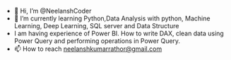 - 👋 Hi, I’m @NeelanshCoder
- 🌱 I’m currently learning Python,Data Analysis with python, Machine Learning, Deep Learning, SQL server and Data Structure
- I am having experience of Power BI. How to write DAX, clean data using Power Query and performing operations in Power Query.
- 📫 How to reach  neelanshkumarrathor@gmail.com

<!---
NeelanshCoder/NeelanshCoder is a ✨ special ✨ repository because its `README.md` (this file) appears on your GitHub profile.
You can click the Preview link to take a look at your changes.
--->
